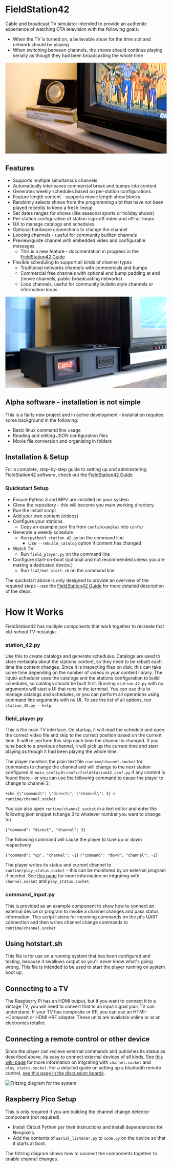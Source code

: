 # FieldStation42
Cable and broadcast TV simulator intended to provide an authentic experience of watching OTA television with the following goals:

* When the TV is turned on, a believable show for the time slot and network should be playing
* When switching between channels, the shows should continue playing serially as though they had been broadcasting the whole time


![An older TV with an antenna rotator box in the background](docs/retro-tv.png?raw=true)

## Features
* Supports multiple simultanous channels
* Automatically interleaves commercial break and bumps into content
* Generates weekly schedules based on per-station configurations
* Feature length content - supports movie length show blocks
* Randomly selects shows from the programming slot that have not been played recently to keep a fresh lineup
* Set dates ranges for shows (like seasonal sports or holiday shows)
* Per-station configuration of station sign-off video and off-air loops
* UX to manage catalogs and schedules
* Optional hardware connections to change the channel
* Loooing channels - useful for community bulliten channels
* Preview/guide channel with embedded video and configurable messages
    * This is a new feature - documentation in progress in the [FieldStation42 Guide](https://github.com/shane-mason/FieldStation42/wiki)
* Flexible scheduling to support all kinds of channel types
    * Traditional networks channels with commercials and bumps
    * Commercial free channels with optional end bump padding at end (movie channels, public broadcasting networks)
    * Loop channels, useful for community bulletin style channels or information loops.

![A cable box next to a TV](docs/cable_cover_3.png?raw=true)

## Alpha software - installation is not simple
This is a fairly new project and in active development - installation requires some background in the following:

* Basic linux command line usage
* Reading and editing JSON configuration files
* Movie file conversion and organizing in folders

## Installation & Setup

For a complete, step-by-step guide to setting up and administering FieldStation42 software, check out the [FieldStation42 Guide](https://github.com/shane-mason/FieldStation42/wiki)

### Quickstart Setup

* Ensure Python 3 and MPV are installed on your system
* Clone the repository - this will become you main working directory.
* Run the install script
* Add your own content (videos)
* Configure your stations
    * Copy an example json file from `confs/examples` into `confs/`
* Generate a weekly schedule
    * Run `python3 station_42.py` on the command line
        * Use `--rebuild_catalog` option if content has changed
* Watch TV
    * Run `field_player.py` on the command line
* Configure start-on-boot (optional and not recommended unless you are making a dedicated device.)
    * Run `fs42/hot_start.sh` on the command line

The quickstart above is only designed to provide an overview of the required steps - use the [FieldStation42 Guide](https://github.com/shane-mason/FieldStation42/wiki) for more detailed description of the steps.

# How It Works
FieldStation42 has multiple components that work together to recreate that old-school TV nostalgia.

### station_42.py
Use this to create catalogs and generate schedules. Catalogs are used to store metadata about the stations content, so they need to be rebuilt each time the content changes. Since it is inspecting files on disk, this can take some time depending on the number of videos in your content library. The liquid-scheduler uses the catalogs and the stations configuration to build schedules, so catalogs should be built first. Running `station_42.py` with no arguments will start a UI that runs in the terminal. You can use this to manage catalogs and schedules, or you can perform all operations using command line arguments with no UI. To see the list of all options, run `station_42.py --help`. 

### field_player.py
This is the main TV interface. On startup, it will read the schedule and open the correct video file and skip to the correct position based on the current time. It will re-perform this step each time the channel is changed. If you tune back to a previous channel, it will pick up the current time and start playing as though it had been playing the whole time.

The player monitors the plain text file `runtime/channel.socket` for commands to change the channel and will change to the next station configured in `main_config` in `confs/fieldStation42_conf.py` if any content is found there - or you can use the following command to cause the player to change to channel 3:

`echo {\"command\": \"direct\", \"channel\": 3} > runtime/channel.socket`

You can also open `runtime/channel.socket` in a text editor and enter the following json snippet (change 3 to whatever number you want to change to)

`{"command": "direct", "channel": 3}`

The following command will cause the player to tune up or down respectively

`{"command": "up", "channel": -1}`
`{"command": "down", "channel": -1}`

The player writes its status and current channel to `runtime/play_status.socket` - this can be monitored by an external program if needed. See [this page](https://github.com/shane-mason/FieldStation42/wiki/Changing-Channel-From-Script) for more information on intgrating with `channel.socket` and `play_status.socket`.

### command_input.py
This is provided as an example component to show how to connect an external device or program to invoke a channel changes and pass status information. This script listens for incoming commands on the pi's UART connection and then writes channel change commands to `runtime/channel.socket` 

## Using hotstart.sh
This file is for use on a running system that has been configured and testing, because it swallows output so you'll never know what's going wrong. This file is intended to be used to start the player running on system boot up.

## Connecting to a TV
The Raspberry Pi has an HDMI output, but if you want to connect it to a vintage TV, you will need to convert that to an input signal your TV can understand. If your TV has composite or RF, you can use an HTMI->Composit or HDMI->RF adapter. These units are available online or at an electronics retailer.

## Connecting a remote control or other device
Since the player can recieve external commands and publishes its status as described above, its easy to connect external devices of all kinds. See [this wiki page](https://github.com/shane-mason/FieldStation42/wiki/Changing-Channel-From-Script) for more information on intgrating with `channel.socket` and `play_status.socket`. For a detailed guide on setting up a bluetooth remote control, [see this page in the discussion boards](https://github.com/shane-mason/FieldStation42/discussions/47).


![Fritzing diagram for the system](docs/retro-tv-setup_bb.png?raw=true "Fritzing Diagram")

## Raspberry Pico Setup

This is only required if you are building the channel change detector component (not required).

* Install Circuit Python per their instructions and install dependencies for Neopixels.
* Add the contents of `aerial_listener.py` to `code.py` on the device so that it starts at boot.

The fritzing diagram shows how to connect the components together to enable channel changes.


